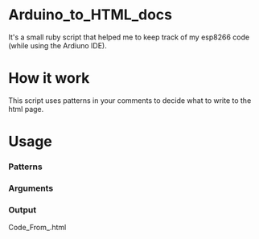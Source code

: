 # Arduino_to_HTML_docs
It's a small ruby script that helped me to keep track of my esp8266 code (while using the Ardiuno IDE).

# How it work
This script uses patterns in your comments to decide what to write to the html page.

# Usage
### Patterns


### Arguments

### Output
Code_From_<your file name>.html
